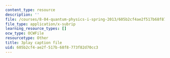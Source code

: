 ```yaml
---
content_type: resource
description: ''
file: /courses/8-04-quantum-physics-i-spring-2013/605b2cf4ae2f517b68f8773f82d70cc3_9lX2FENOe4o.srt
file_type: application/x-subrip
learning_resource_types: []
ocw_type: OCWFile
resourcetype: Other
title: 3play caption file
uid: 605b2cf4-ae2f-517b-68f8-773f82d70cc3
---
```

